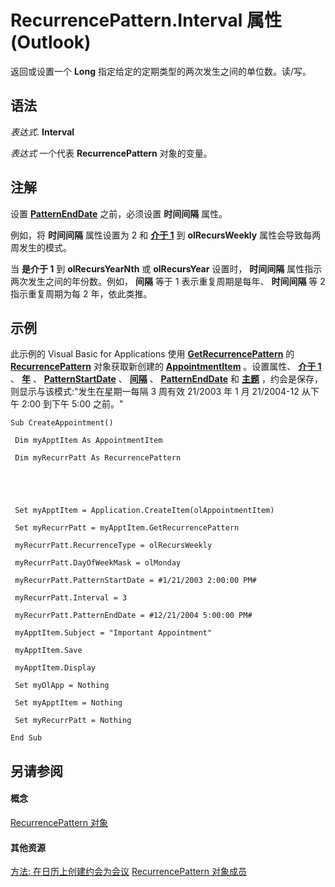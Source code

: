 
# RecurrencePattern.Interval 属性 (Outlook)

返回或设置一个 **Long** 指定给定的定期类型的两次发生之间的单位数。读/写。


## 语法

 _表达式_. **Interval**

 _表达式_ 一个代表 **RecurrencePattern** 对象的变量。


## 注解

设置 **[PatternEndDate](0f78ea71-3d92-2d38-be10-e05ab7bcf44a.md)** 之前，必须设置 **时间间隔** 属性。

例如，将 **时间间隔** 属性设置为 2 和 **[介于 1](bc9b35b5-ef00-e5cf-09cc-ee8743efddcf.md)** 到 **olRecursWeekly** 属性会导致每两周发生的模式。

当 **是介于 1** 到 **olRecursYearNth** 或 **olRecursYear** 设置时， **时间间隔** 属性指示两次发生之间的年份数。例如， **间隔** 等于 1 表示重复周期是每年、 **时间间隔** 等 2 指示重复周期为每 2 年，依此类推。


## 示例

此示例的 Visual Basic for Applications 使用 **[GetRecurrencePattern](a9f67c5b-a77f-4e34-e654-d12560a6dba0.md)** 的 **[RecurrencePattern](36c098f7-59fb-879a-5173-ed0260d13fa4.md)** 对象获取新创建的 **[AppointmentItem](204a409d-654e-27aa-643a-8344c631b82d.md)** 。设置属性、 **[介于 1](bc9b35b5-ef00-e5cf-09cc-ee8743efddcf.md)** 、 **[年](79268798-90ab-4161-5a6e-97669daa475a.md)** 、 **[PatternStartDate](20c82dbd-a622-91b6-618c-7cbe8bff2ca7.md)** 、 **[间隔](e3220174-38dc-d1e3-8d26-b3f208b554a4.md)** 、 **[PatternEndDate](0f78ea71-3d92-2d38-be10-e05ab7bcf44a.md)** 和 **[主题](57f0f242-6d04-175f-4ea2-25145787f5bd.md)** ，约会是保存，则显示与该模式:"发生在星期一每隔 3 周有效 21/2003 年 1 月 21/2004-12 从下午 2:00 到下午 5:00 之前。"


```
Sub CreateAppointment() 
 
 Dim myApptItem As AppointmentItem 
 
 Dim myRecurrPatt As RecurrencePattern 
 
 
 
 
 
 Set myApptItem = Application.CreateItem(olAppointmentItem) 
 
 Set myRecurrPatt = myApptItem.GetRecurrencePattern 
 
 myRecurrPatt.RecurrenceType = olRecursWeekly 
 
 myRecurrPatt.DayOfWeekMask = olMonday 
 
 myRecurrPatt.PatternStartDate = #1/21/2003 2:00:00 PM# 
 
 myRecurrPatt.Interval = 3 
 
 myRecurrPatt.PatternEndDate = #12/21/2004 5:00:00 PM# 
 
 myApptItem.Subject = "Important Appointment" 
 
 myApptItem.Save 
 
 myApptItem.Display 
 
 Set myOlApp = Nothing 
 
 Set myApptItem = Nothing 
 
 Set myRecurrPatt = Nothing 
 
End Sub
```


## 另请参阅


#### 概念


[RecurrencePattern 对象](36c098f7-59fb-879a-5173-ed0260d13fa4.md)
#### 其他资源


[方法: 在日历上创建约会为会议](http://msdn.microsoft.com/library/130b6ae1-d1a4-3805-7e9c-75543b93fff5%28Office.15%29.aspx)
[RecurrencePattern 对象成员](d282fdb2-2b6d-983d-fe5f-698113d35f89.md)